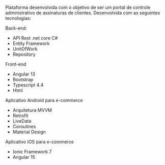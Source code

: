 Plataforma desenvolvida com o objetivo de ser um portal de controle administrativo de assinaturas de clientes. Desenvolvida com as seguintes tecnologias:

Back-end:
* API Rest .net core C#
* Entity Framework
* UnitOfWork
* Repository

Front-end
* Angular 13
* Bootstrap
* Typescript 4.4
* Html

Aplicativo Android para e-commerce
* Arquitetura MVVM
* Retrofit
* LiveData
* Coroutines
* Material Design

Aplicativo IOS para e-commerce
* Ionic Framework 7
* Angular 15
